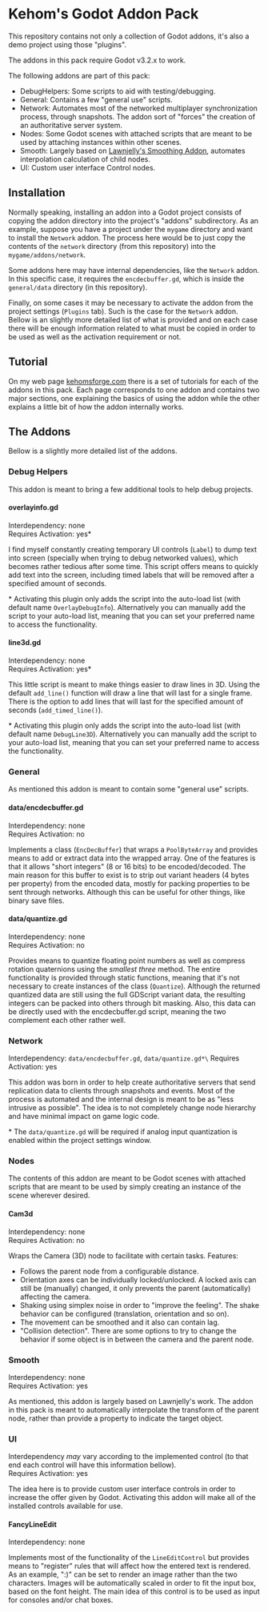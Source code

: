 # Kehom's Godot Addon Pack

This repository contains not only a collection of Godot addons, it's also a demo project using those "plugins".

The addons in this pack require Godot v3.2.x to work.

The following addons are part of this pack:

* DebugHelpers: Some scripts to aid with testing/debugging.
* General: Contains a few "general use" scripts.
* Network: Automates most of the networked multiplayer synchronization process, through snapshots. The addon sort of "forces" the creation of an authoritative server system.
* Nodes: Some Godot scenes with attached scripts that are meant to be used by attaching instances within other scenes.
* Smooth: Largely based on [Lawnjelly's Smoothing Addon](https://github.com/lawnjelly/smoothing-addon), automates interpolation calculation of child nodes.
* UI: Custom user interface Control nodes.

## Installation

Normally speaking, installing an addon into a Godot project consists of copying the addon directory into the project's "addons" subdirectory. As an example, suppose you have a project under the `mygame` directory and want to install the `Network` addon. The process here would be to just copy the contents of the `network` directory (from this repository) into the `mygame/addons/network`.

Some addons here may have internal dependencies, like the `Network` addon. In this specific case, it requires the `encdecbuffer.gd`, which is inside the `general/data` directory (in this repository).

Finally, on some cases it may be necessary to activate the addon from the project settings (`Plugins` tab). Such is the case for the `Network` addon. Bellow is an slightly more detailed list of what is provided and on each case there will be enough information related to what must be copied in order to be used as well as the activation requirement or not.

## Tutorial

On my web page [kehomsforge.com](http://kehomsforge.com/tutorials/multi/GodotAddonPack) there is a set of tutorials for each of the addons in this pack. Each page corresponds to one addon and contains two major sections, one explaining the basics of using the addon while the other explains a little bit of how the addon internally works.

## The Addons

Bellow is a slightly more detailed list of the addons.

### Debug Helpers

This addon is meant to bring a few additional tools to help debug projects.

#### overlayinfo.gd

Interdependency: none\
Requires Activation: yes*

I find myself constantly creating temporary UI controls (`Label`) to dump text into screen (specially when trying to debug networked values), which becomes rather tedious after some time. This script offers means to quickly add text into the screen, including timed labels that will be removed after a specified amount of seconds.

\* Activating this plugin only adds the script into the auto-load list (with default name `OverlayDebugInfo`). Alternatively you can manually add the script to your auto-load list, meaning that you can set your preferred name to access the functionality.


#### line3d.gd

Interdependency: none\
Requires Activation: yes*

This little script is meant to make things easier to draw lines in 3D. Using the default `add_line()` function will draw a line that will last for a single frame. There is the option to add lines that will last for the specified amount of seconds (`add_timed_line()`).

\* Activating this plugin only adds the script into the auto-load list (with default name `DebugLine3D`). Alternatively you can manually add the script to your auto-load list, meaning that you can set your preferred name to access the functionality.

### General

As mentioned this addon is meant to contain some "general use" scripts.

#### data/encdecbuffer.gd

Interdependency: none\
Requires Activation: no

Implements a class (`EncDecBuffer`) that wraps a `PoolByteArray` and provides means to add or extract data into the wrapped array. One of the features is that it allows "short integers" (8 or 16 bits) to be encoded/decoded. The main reason for this buffer to exist is to strip out variant headers (4 bytes per property) from the encoded data, mostly for packing properties to be sent through networks. Although this can be useful for other things, like binary save files.

#### data/quantize.gd

Interdependency: none\
Requires Activation: no

Provides means to quantize floating point numbers as well as compress rotation quaternions using the *smallest three* method. The entire functionality is provided through static functions, meaning that it's not necessary to create instances of the class (`Quantize`). Although the returned quantized data are still using the full GDScript variant data, the resulting integers can be packed into others through bit masking. Also, this data can be directly used with the encdecbuffer.gd script, meaning the two complement each other rather well.

### Network

Interdependency: `data/encdecbuffer.gd`, `data/quantize.gd*\`
Requires Activation: yes

This addon was born in order to help create authoritative servers that send replication data to clients through snapshots and events. Most of the process is automated and the internal design is meant to be as "less intrusive as possible". The idea is to not completely change node hierarchy and have minimal impact on game logic code.

\* The `data/quantize.gd` will be required if analog input quantization is enabled within the project settings window.


### Nodes

The contents of this addon are meant to be Godot scenes with attached scripts that are meant to be used by simply creating an instance of the scene wherever desired.

#### Cam3d

Interdependency: none\
Requires Activation: no

Wraps the Camera (3D) node to facilitate with certain tasks. Features:

* Follows the parent node from a configurable distance.
* Orientation axes can be individually locked/unlocked. A locked axis can still be (manually) changed, it only prevents the parent (automatically) affecting the camera.
* Shaking using simplex noise in order to "improve the feeling". The shake behavior can be configured (translation, orientation and so on).
* The movement can be smoothed and it also can contain lag.
* "Collision detection". There are some options to try to change the behavior if some object is in between the camera and the parent node.

### Smooth

Interdependency: none\
Requires Activation: yes

As mentioned, this addon is largely based on Lawnjelly's work. The addon in this pack is meant to automatically interpolate the transform of the parent node, rather than provide a property to indicate the target object.

### UI

Interdependency *may* vary according to the implemented control (to that end each control will have this information bellow).\
Requires Activation: yes

The idea here is to provide custom user interface controls in order to increase the offer given by Godot. Activating this addon will make all of the installed controls available for use.

#### FancyLineEdit

Interdependency: none

Implements most of the functionality of the `LineEditControl` but provides means to "register" rules that will affect how the entered text is rendered. As an example, ":)" can be set to render an image rather than the two characters. Images will be automatically scaled in order to fit the input box, based on the font height. The main idea of this control is to be used as input for consoles and/or chat boxes.

